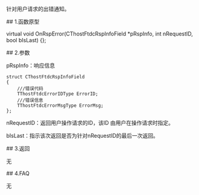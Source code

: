 <p>针对用户请求的出错通知。</p>
<span class="anchor" id="d38ae7e2-5edd-41b9-a51e-225d5cde3c85"></span>
## 1.函数原型
<p>virtual void OnRspError(CThostFtdcRspInfoField *pRspInfo, int nRequestID, bool bIsLast) {};</p>
<span class="anchor" id="3d420901-9b4f-4591-9084-c4467b984f71"></span>
## 2.参数
<p>pRspInfo：响应信息</p>
<pre><code>struct CThostFtdcRspInfoField
{
    ///错误代码
    TThostFtdcErrorIDType ErrorID;
    ///错误信息
    TThostFtdcErrorMsgType ErrorMsg;
};
</code></pre>
<p>nRequestID：返回用户操作请求的ID，该ID 由用户在操作请求时指定。</p>
<p>bIsLast：指示该次返回是否为针对nRequestID的最后一次返回。</p>
<span class="anchor" id="d9ec651e-04ca-46f7-a204-cd1705f0e915"></span>
## 3.返回
<p>无</p>
<span class="anchor" id="459292b1-745d-4da4-80d0-3b4aab4b16f3"></span>
## 4.FAQ
<p>无</p>
